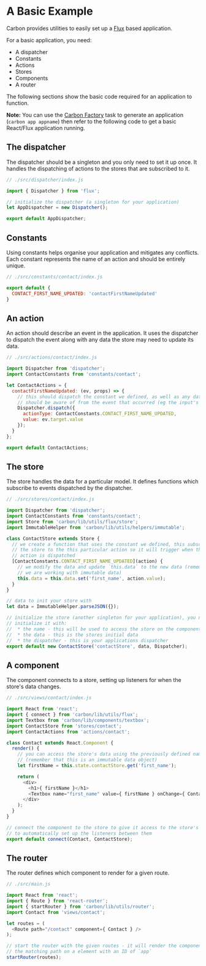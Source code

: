 # A Basic Example

Carbon provides utilities to easily set up a [Flux](https://facebook.github.io/flux/) based application.

For a basic application, you need:

* A dispatcher
* Constants
* Actions
* Stores
* Components
* A router

The following sections show the basic code required for an application to function.

**Note:** You can use the [Carbon Factory](https://github.com/sage/carbon-factory) task to generate an application (`carbon app appname`) then refer to the following code to get a basic React/Flux application running.

## The dispatcher

The dispatcher should be a singleton and you only need to set it up once. It handles the dispatching of actions to the stores that are subscribed to it.

```js
// ./src/dispatcher/index.js

import { Dispatcher } from 'flux';

// initialize the dispatcher (a singleton for your application)
let AppDispatcher = new Dispatcher();

export default AppDispatcher;
```

## Constants

Using constants helps organise your application and mitigates any conflicts. Each constant represents the name of an action and should be entirely unique.

```js
// ./src/constants/contact/index.js

export default {
  CONTACT_FIRST_NAME_UPDATED: 'contactFirstNameUpdated'
}
```

## An action

An action should describe an event in the application. It uses the dispatcher to dispatch the event along with any data the store may need to update its data.

```js
// ./src/actions/contact/index.js

import Dispatcher from 'dispatcher';
import ContactConstants from 'constants/contact';

let ContactActions = {
  contactFirstNameUpdated: (ev, props) => {
    // this should dispatch the constant we defined, as well as any data the store
    // should be aware of from the event that occurred (eg the input's value)
    Dispatcher.dispatch({
      actionType: ContactConstants.CONTACT_FIRST_NAME_UPDATED,
      value: ev.target.value
    });
  }
};

export default ContactActions;
```

## The store

The store handles the data for a particular model. It defines functions which subscribe to events dispatched by the dispatcher.

```js
// ./src/stores/contact/index.js

import Dispatcher from 'dispatcher';
import ContactConstants from 'constants/contact';
import Store from 'carbon/lib/utils/flux/store';
import ImmutableHelper from 'carbon/lib/utils/helpers/immutable';

class ContactStore extends Store {
  // we create a function that uses the constant we defined, this subscribes
  // the store to the this particular action so it will trigger when the
  // action is dispatched
  [ContactConstants.CONTACT_FIRST_NAME_UPDATED](action) {
    // we modify the data and update `this.data` to the new data (remember that
    // we are working with immutable data)
    this.data = this.data.set('first_name', action.value);
  }
}

// data to init your store with
let data = ImmutableHelper.parseJSON({});

// initialize the store (another singleton for your application), you need to
// initialize it with:
//  * the name - this will be used to access the store on the component
//  * the data - this is the stores initial data
//  * the dispatcher - this is your applications dispatcher
export default new ContactStore('contactStore', data, Dispatcher);
```

## A component

The component connects to a store, setting up listeners for when the store's data changes.

```js
// ./src/views/contact/index.js

import React from 'react';
import { connect } from 'carbon/lib/utils/flux';
import Textbox from 'carbon/lib/components/textbox';
import ContactStore from 'stores/contact';
import ContactActions from 'actions/contact';

class Contact extends React.Component {
  render() {
    // you can access the store's data using the previously defined namespace
    // (remember that this is an immutable data object)
    let firstName = this.state.contactStore.get('first_name');

    return (
      <div>
        <h1>{ firstName }</h1>
        <Textbox name="first_name" value={ firstName } onChange={ ContactActions.contactFirstNameUpdated } />
      </div>
    );
  }
}

// connect the component to the store to give it access to the store's data and
// to automatically set up the listeners between them
export default connect(Contact, ContactStore);
```

## The router

The router defines which component to render for a given route.

```js
// ./src/main.js

import React from 'react';
import { Route } from 'react-router';
import { startRouter } from 'carbon/lib/utils/router';
import Contact from 'views/contact';

let routes = (
  <Route path="/contact" component={ Contact } />
);

// start the router with the given routes - it will render the component for
// the matching path on a element with an ID of `app`
startRouter(routes);
```
